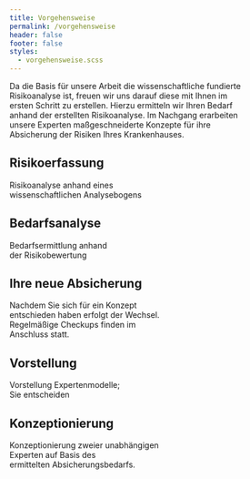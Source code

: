 ```yaml
---
title: Vorgehensweise
permalink: /vorgehensweise
header: false
footer: false
styles:
  - vorgehensweise.scss
---
```


Da die Basis für unsere Arbeit die wissenschaftliche fundierte <br>
Risikoanalyse ist, freuen wir uns darauf diese mit Ihnen im <br>
ersten Schritt zu erstellen. Hierzu ermitteln wir Ihren Bedarf <br>
anhand der erstellten Risikoanalyse. Im Nachgang erarbeiten <br>
unsere Experten maßgeschneiderte Konzepte für ihre <br>
Absicherung der Risiken Ihres Krankenhauses.


## Risikoerfassung

Risikoanalyse anhand eines <br>
wissenschaftlichen Analysebogens

## Bedarfsanalyse

Bedarfsermittlung anhand <br>
der Risikobewertung

## Ihre neue Absicherung

Nachdem Sie sich für ein Konzept <br>
entschieden haben erfolgt der Wechsel. <br>
Regelmäßige Checkups finden im <br>
Anschluss statt.

## Vorstellung

Vorstellung Expertenmodelle; <br>
Sie entscheiden

## Konzeptionierung

Konzeptionierung zweier unabhängigen <br>
Experten auf Basis des <br>
ermittelten Absicherungsbedarfs.

